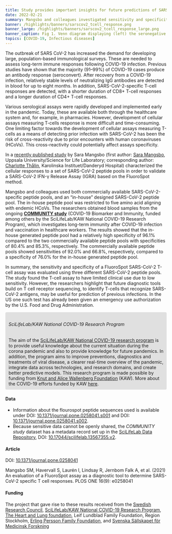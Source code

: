 ```yaml
---
title: Study provides important insights for future predictions of SARS CoV-2 infection
date: 2022-02-21
summary: Mangsbo and colleagues investigated sensitivity and specificity of a SARS-CoV-2 T-cell assay. Research warrants further research into that future T-cell receptor sequencing as future tools for prediction of previous infections.
banner: /highlights/banners/sarscov2_tcell_response.png
banner_large: /highlights/banners/sarscov2_tcell_response_large.png
banner_caption: Fig 1. Venn diagram displaying (left) the seronegative individuals that scored T-cell positive on the T-cell test, from Mangsbo et al. (2021)
topics: [COVID-19, Infectious diseases]
---
```


The outbreak of SARS CoV-2 has increased the demand for developing large, population-based immunological surveys. These are needed to assess long-term immune responses following COVID-19 infection. Previous studies have shown that the majority (91–99%) of COVID-19 cases produce an antibody response (seroconvert). After recovery from a COVID-19 infection, relatively stable levels of neutralizing IgG antibodies are detected in blood for up to eight months. In addition, SARS-CoV-2-specific T-cell responses are detected, with a shorter duration of CD8+ T-cell responses and a longer duration of CD4+ T-cell responses.

Various serological assays were rapidly developed and implemented early in the pandemic. Today, these are available both through the healthcare system and, for example, in pharmacies. However, development of cellular assays measuring T-cells response is more difficult and time-consuming. One limiting factor towards the development of cellular assays measuring T-cells as a means of detecting prior infection with SARS-CoV-2 has been the risk of cross-reactivity due to prior encounters with human coronaviruses (HCoVs). This cross-reactivity could potentially affect assays specificity.

In a [recently published study](https://doi.org/10.1371/journal.pone.0258041) by Sara Mangsbo (first author: [Sara Mangsbo](https://katalog.uu.se/profile/?id=N3-1489), Uppsala University/Science for Life Laboratory; corresponding author: [Charlotte Thålin](https://staff.ki.se/people/charlotte-thalin), Karolinska Instituet/Danderyd Hospital) characterized the cellular responses to a set of SARS-CoV-2 peptide pools in order to validate a SARS-CoV-2 IFN-γ Release Assay (IGRA) based on the FluoroSpot method.

Mangsbo and colleagues used both commercially available SARS-CoV-2-specific peptide pools, and an “in-house” designed SARS-CoV-2 peptide pool. The in-house peptide pool was restricted to five amino acid aligning with endemic HCoVs. The researchers obtained blood samples from the ongoing [**COMMUNITY study**](https://ki.se/en/kids/community) (COVID-19 Biomarker and Immunity, funded among others by the SciLifeLab/KAW National COVID-19 Research Program), which investigates long-term immunity after COVID-19 infection and vaccination in healthcare workers. The results showed that the in-house generated peptide pool had a relatively high specificity of 96.1% compared to the two commercially available peptide pools with specificities of 80.4% and 85.3%, respectively. The commercially available peptide pools showed sensitivities of 92.0% and 66.8%, respectively, compared to a specificity of 76.0% for the in-house generated peptide pool.

In summary, the sensitivity and specificity of a FluoroSpot SARS-CoV-2 T-cell assay was evaluated using three different SARS-CoV-2 peptide pools. The study found the T-cell assay to have limited clinical use due to low sensitivity. However, the researchers highlight that future diagnostic tools build on T cell receptor sequencing, to identify T-cells that recognize SARS-CoV-2 antigens, may be useful for prediction of previous infections. In the US one such test has already been given an emergency use authorization by the U.S. Food and Drug Administration.

<span style="background-color: #E0E0E0; padding: 10px; border-radius: 4px; display: block;">
    <h6>SciLifeLab/KAW National COVID-19 Research Program</h6>
    The aim of the <a href="https://www.scilifelab.se/pandemic-response/covid-19-research-program/">SciLifeLab/KAW National COVID-19 research program</a> is to provide useful knowledge about the current situation during the corona pandemic and also to provide knowledge for future pandemics. In addition, the program aims to improve preventions, diagnostics and treatments of viral disease, a clearer real-time overview of the pandemic, integrate data across technologies, and research domains, and create better predictive models. This research program is made possible by funding from <a href="https://kaw.wallenberg.org/en">Knut and Alice Wallenberg Foundation</a> (KAW). More about the COVID-19 efforts funded by KAW <a href="https://kaw.wallenberg.org/en/foundations-efforts-against-corona-virus">here</a>.
</span>

#### Data

* Information about the flourospot peptide sequences used is available under DOI: [10.1371/journal.pone.0258041.s001](https://doi.org/10.1371/journal.pone.0258041.s001) and DOI: [10.1371/journal.pone.0258041.s002](https://doi.org/10.1371/journal.pone.0258041.s002).
* Because sensitive data cannot be openly shared, the *COMMUNITY study* dataset has a metadata record set up in the [SciLifeLab Data Repository](https://scilifelab.figshare.com/), DOI: [10.17044/scilifelab.13567355.v2](https://10.17044/scilifelab.13567355.v2).

#### Article

DOI: [10.1371/journal.pone.0258041](https://doi.org/10.1371/journal.pone.0258041)

Mangsbo SM, Havervall S, Laurén I, Lindsay R, Jernbom Falk A, et al. (2021) An evaluation of a FluoroSpot assay as a diagnostic tool to determine SARS-CoV-2 specific T cell responses. PLOS ONE 16(9): e0258041

#### Funding

The project that gave rise to these results received from the [Swedish Research Council](https://www.vr.se/), [SciLifeLab/KAW National COVID-19 Research Program](https://www.scilifelab.se/pandemic-response/covid-19-research-program/), [The Heart and Lung foundation](https://www.hjart-lungfonden.se/), Leif Lundblad Family Foundation, Region Stockholm, [Erling Persson Family Foundation](https://www.erlingperssonsstiftelse.se/), and [Svenska Sällskapet för Medicinsk Forskning](https://www.ssmf.se/)
